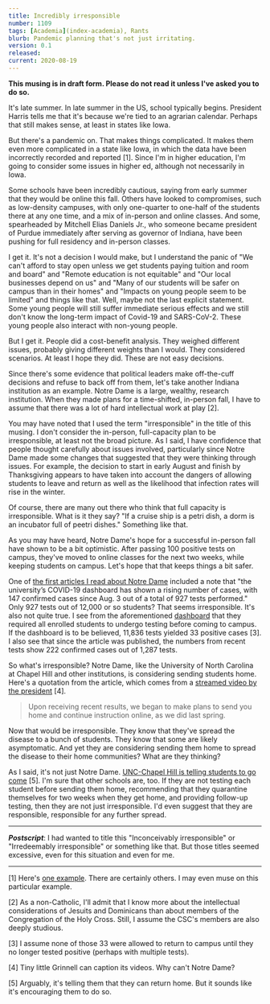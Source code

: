 ```yaml
---
title: Incredibly irresponsible
number: 1109
tags: [Academia](index-academia), Rants
blurb: Pandemic planning that's not just irritating.
version: 0.1
released: 
current: 2020-08-19
---
```


**This musing is in draft form.  Please do not read it unless I've
asked you to do so.**

It's late summer.  In late summer in the US, school typically begins.
President Harris tells me that it's because we're tied to an agrarian
calendar.  Perhaps that still makes sense, at least in states like
Iowa.

But there's a pandemic on.  That makes things complicated.  It makes
them even more complicated in a state like Iowa, in which the data
have been incorrectly recorded and reported [1].  Since I'm in
higher education, I'm going to consider some issues in higher ed,
although not necessarily in Iowa.

Some schools have been incredibly cautious, saying from early summer
that they would be online this fall.  Others have looked to
compromises, such as low-density campuses, with only one-quarter
to one-half of the students there at any one time, and a mix of
in-person and online classes.  And some, spearheaded by Mitchell
Elias Daniels Jr., who someone became president of Purdue immediately
after serving as governor of Indiana, have been pushing for full
residency and in-person classes.

I get it.  It's not a decision I would make, but I understand the
panic of "We can't afford to stay open unless we get students paying
tuition and room and board" and "Remote education is not equitable"
and "Our local businesses depend on us" and "Many of our students
will be safer on campus than in their homes" and "Impacts on young
people seem to be limited" and things like that.  Well, maybe not
the last explicit statement.  Some young people will still suffer
immediate serious effects and we still don't know the long-term
impact of Covid-19 and SARS-CoV-2.  These young people also interact
with non-young people.

But I get it.  People did a cost-benefit analysis.  They weighed
different issues, probably giving different weights than I would.
They considered scenarios.  At least I hope they did.  These are not
easy decisions.

Since there's some evidence that political leaders make off-the-cuff
decisions and refuse to back off from them, let's take another
Indiana institution as an example.  Notre Dame is a large, wealthy,
research institution.  When they made plans for a time-shifted,
in-person fall, I have to assume that there was a lot of hard
intellectual work at play [2].

You may have noted that I used the term "irresponsible" in the title
of this musing.  I don't consider the in-person, full-capacity plan
to be irresponsible, at least not the broad picture.  As I said, I
have confidence that people thought carefully about issues involved,
particularly since Notre Dame made some changes that suggested that
they were thinking through issues.  For example, the decision to
start in early August and finish by Thanksgiving appears to have taken
into account the dangers of allowing students to leave and return as
well as the likelihood that infection rates will rise in the winter.

Of course, there are many out there who think that full capacity is
irresponsible.  What is it they say?  "If a cruise ship is a petri dish,
a dorm is an incubator full of peetri dishes."  Something like that.

As you may have heard, Notre Dame's hope for a successful in-person
fall have shown to be a bit optimistic.  After passing 100 positive
tests on campus, they've moved to online classes for the next two weeks,
while keeping students on campus.  Let's hope that that keeps things
a bit safer.

One of [the first articles I read about Notre
Dame](https://www.insidehighered.com/news/2020/08/19/michigan-state-scraps-person-undergraduate-classes-fall-notre-dame-suspends-2-weeks)
included a note that "the university’s COVID-19 dashboard has shown
a rising number of cases, with 147 confirmed cases since Aug. 3 out
of a total of 927 tests performed."  Only 927 tests out of 12,000
or so students?  That seems irresponsible.  It's also not quite
true.  I see from the aforementioned
[dashboard](https://here.nd.edu/our-approach/dashboard/) that they
required all enrolled students to undergo testing before coming to
campus.  If the dashboard is to be believed, 11,836 tests yielded
33 positive cases [3].  I also see that since the article was published,
the numbers from recent tests show 222 confirmed cases out of 1,287
tests.

So what's irresponsible?  Notre Dame, like the University of North
Carolina at Chapel Hill and other institutions, is considering sending
students home.  Here's a quotation from the article, which comes
from a [streamed video by the president](https://www.youtube.com/watch?v=7vtKUv7xKGg&feature=youtu.be&t=1207) [4].

> Upon receiving recent results, we began to make plans to send you home and continue instruction online, as we did last spring.

Now that would be irresponsible.  They know that they've spread the disease
to a bunch of students.  They know that some are likely asymptomatic.  And
yet they are considering sending them home to spread the disease to their
home communities?  What are they thinking? 

As I said, it's not just Notre Dame.  [UNC-Chapel Hill is telling
students to go
come](https://www.unc.edu/posts/2020/08/17/shift-to-remote-cm/) [5].
I'm sure that other schools are, too.  If they are not testing each
student before sending them home, recommending that they quarantine
themselves for two weeks when they get home, and providing follow-up
testing, then they are not just irresponsible.  I'd even suggest that
they are responsible, responsible for any further spread.

---

**_Postscript_**: I had wanted to title this "Inconceivably
irresponsible" or "Irredeemably irresponsible" or something like that.
But those titles seemed excessive, even for this situation and even
for me.

---

[1] Here's [one example](https://www.desmoinesregister.com/story/news/health/2020/08/17/iowa-coronavirus-numbers-skews-results-covid-19-data-glitch/3385665001/).  There are certainly others.  I may even muse on this particular example.

[2] As a non-Catholic, I'll admit that I know more about the intellectual
considerations of Jesuits and Dominicans than about members of the
Congregation of the Holy Cross.  Still, I assume the CSC's members are
also deeply studious.

[3] I assume none of those 33 were allowed to return to campus until they 
no longer tested positive (perhaps with multiple tests).

[4] Tiny little Grinnell can caption its videos.  Why can't Notre Dame?

[5] Arguably, it's telling them that they can return home.  But it 
sounds like it's encouraging them to do so.

